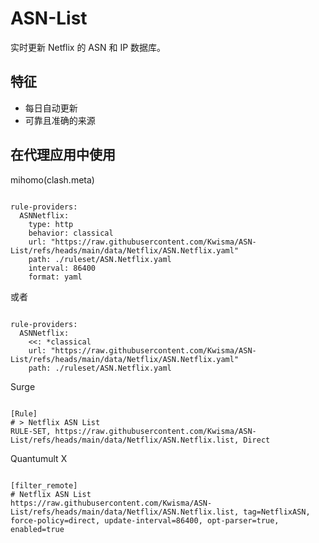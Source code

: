 
# ASN-List

实时更新 Netflix 的 ASN 和 IP 数据库。

## 特征

- 每日自动更新
- 可靠且准确的来源

## 在代理应用中使用

mihomo(clash.meta)

<pre><code class="language-javascript">
rule-providers:
  ASNNetflix:
    type: http
    behavior: classical
    url: "https://raw.githubusercontent.com/Kwisma/ASN-List/refs/heads/main/data/Netflix/ASN.Netflix.yaml"
    path: ./ruleset/ASN.Netflix.yaml
    interval: 86400
    format: yaml
</code></pre>

或者

<pre><code class="language-javascript">
rule-providers:
  ASNNetflix:
    <<: *classical
    url: "https://raw.githubusercontent.com/Kwisma/ASN-List/refs/heads/main/data/Netflix/ASN.Netflix.yaml"
    path: ./ruleset/ASN.Netflix.yaml
</code></pre>

Surge

<pre><code class="language-javascript">
[Rule]
# > Netflix ASN List
RULE-SET, https://raw.githubusercontent.com/Kwisma/ASN-List/refs/heads/main/data/Netflix/ASN.Netflix.list, Direct
</code></pre>

Quantumult X

<pre><code class="language-javascript">
[filter_remote]
# Netflix ASN List
https://raw.githubusercontent.com/Kwisma/ASN-List/refs/heads/main/data/Netflix/ASN.Netflix.list, tag=NetflixASN, force-policy=direct, update-interval=86400, opt-parser=true, enabled=true
</code></pre>
